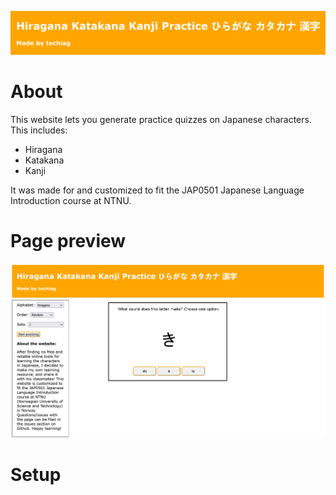 ![](https://github.com/techiag/hiragana-katakana-kanji-practice/blob/main/icons/hiragana-karatana-kanji-github-readme-photo.PNG)

# About
This website lets you generate practice quizzes on Japanese characters. This includes:
- Hiragana
- Katakana
- Kanji

It was made for and customized to fit the JAP0501 Japanese Language Introduction course at NTNU.

# Page preview
![](https://github.com/techiag/hiragana-katakana-kanji-practice/blob/main/icons/hiragana-katakana-kanji-practice-example-page.PNG)

# Setup
